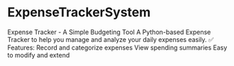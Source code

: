 # ExpenseTrackerSystem
Expense Tracker - A Simple Budgeting Tool A Python-based Expense Tracker to help you manage and analyze your daily expenses easily.  ✅ Features:  Record and categorize expenses  View spending summaries  Easy to modify and extend
